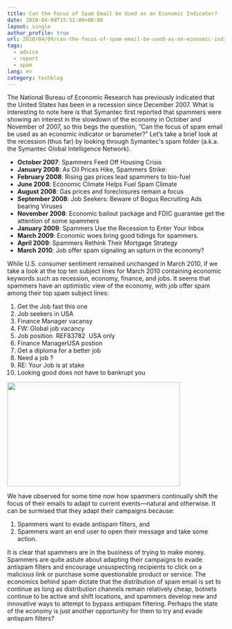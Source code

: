```yaml
---
title: Can the Focus of Spam Email be Used as an Economic Indicator?
date: 2010-04-09T15:52:00+00:00
layout: single
author_profile: true
url: 2010/04/09/can-the-focus-of-spam-email-be-used-as-an-economic-indicator/
tags:
  - advice
  - report
  - spam
lang: en
category: techblog
---
```

The National Bureau of Economic Research has previously indicated that the United States has been in a recession since December 2007. What is interesting to note here is that Symantec first reported that spammers were showing an interest in the slowdown of the economy in October and November of 2007, so this begs the question, “Can the focus of spam email be used as an economic indicator or barometer?” Let’s take a brief look at the recession (thus far) by looking through Symantec's spam folder (a.k.a. the Symantec Global Intelligence Network).

  * **October 2007**: Spammers Feed Off Housing Crisis
  * **January 2008**: As Oil Prices Hike, Spammers Strike:
  * **February 2008**: Rising gas prices lead spammers to bio-fuel
  * **June 2008**: Economic Climate Helps Fuel Spam Climate
  * **August 2008**: Gas prices and foreclosures remain a focus
  * **September 2008**: Job Seekers: Beware of Bogus Recruiting Ads bearing Viruses
  * **November 2008**: Economic bailout package and FDIC guarantee get the attention of some spammers
  * **January 2009**: Spammers Use the Recession to Enter Your Inbox
  * **March 2009**: Economic woes bring good tidings for spammers.
  * **April 2009**: Spammers Rethink Their Mortgage Strategy
  * **March 2010**: Job offer spam signaling an upturn in the economy?

While U.S. consumer sentiment remained unchanged in March 2010, if we take a look at the top ten subject lines for March 2010 containing economic keywords such as recession, economy, finance, and jobs. It seems that spammers have an optimistic view of the economy, with job offer spam among their top spam subject lines:

  1. Get the Job fast this one
  2. Job seekers in USA
  3. Finance Manager vacansy
  4. FW: Global job vacancy
  5. Job position  REF83782  USA only
  6. Finance ManagerUSA postion
  7. Get a diploma for a better job
  8. Need a job ?
  9. RE: Your Job is at stake
 10. Looking good does not have to bankrupt you

<div>
  <a href="http://4.bp.blogspot.com/_vaUVXcmC3OI/S79FS_BuAEI/AAAAAAAAB2A/S0dyRB9WuDc/s1600/Screen+shot+2010-04-06+at+6.50.40+PM.png" imageanchor="1"><img border="0" height="241" src="http://4.bp.blogspot.com/_vaUVXcmC3OI/S79FS_BuAEI/AAAAAAAAB2A/S0dyRB9WuDc/s400/Screen+shot+2010-04-06+at+6.50.40+PM.png" width="400" /></a>
</div>

We have observed for some time now how spammers continually shift the focus of their emails to adapt to current events—natural and otherwise. It can be surmised that they adapt their campaigns because:

  1. Spammers want to evade antispam filters, and
  2. Spammers want an end user to open their message and take some action.

It is clear that spammers are in the business of trying to make money. Spammers are quite astute about adapting their campaigns to evade antispam filters and encourage unsuspecting recipients to click on a malicious link or purchase some questionable product or service. The economics behind spam dictate that the distribution of spam email is set to continue as long as distribution channels remain relatively cheap, botnets continue to be active and shift locations, and spammers develop new and innovative ways to attempt to bypass antispam filtering. Perhaps the state of the economy is just another opportunity for them to try and evade antispam filters?